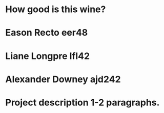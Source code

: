 # How good is this wine?
# Eason Recto eer48
# Liane Longpre lfl42
# Alexander Downey ajd242

# Project description 1-2 paragraphs.
